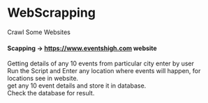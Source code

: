 # WebScrapping
Crawl Some Websites
#### Scapping -> https://www.eventshigh.com website
  Getting details of any 10 events from particular city enter by user </br>
  Run the Script and Enter any location where events will happen, for locations see in website. </br>
  get any 10 event details and store it in database. </br>
  Check the database for result. 
